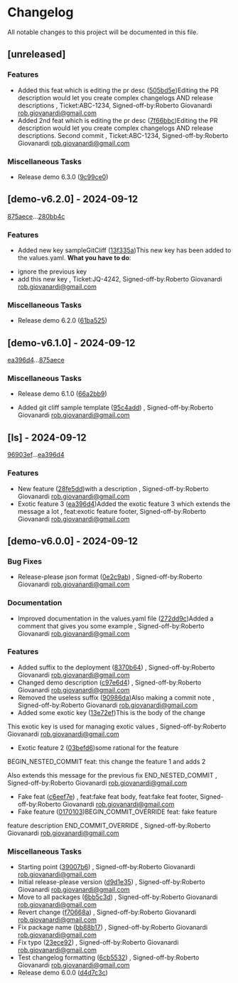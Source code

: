 # Changelog

All notable changes to this project will be documented in this file.

## [unreleased]

### Features

- Added this feat which is editing the pr desc ([505bd5e](505bd5eea59d738a5e5fc6dd8a8ad042f33346e6))Editing the PR description would let you create complex changelogs AND
release descriptions
, Ticket:ABC-1234, Signed-off-by:Roberto Giovanardi <rob.giovanardi@gmail.com>
- Added 2nd feat which is editing the pr desc ([7f66bbc](7f66bbc83105e44dd3d97d81fe137adde6600c7c))Editing the PR description would let you create complex changelogs AND
release descriptions. Second commit
, Ticket:ABC-1234, Signed-off-by:Roberto Giovanardi <rob.giovanardi@gmail.com>

### Miscellaneous Tasks

- Release demo 6.3.0 ([9c99ce0](9c99ce0d3072f7c9869c609896cdf610f2614d2c))


## [demo-v6.2.0] - 2024-09-12

[875aece](875aeceb801468e781b2bc0c042b0188f3f16b84)...[280bb4c](280bb4c59d0358254b70cf677ffee77bee71d5db)

### Features

- Added new key sampleGitCliff ([13f335a](13f335ad5d0d71848e086f33c6c0a2cbe13db359))This new key has been added to the values.yaml.
**What you have to do**:
* ignore the previous key
* add this new key
, Ticket:JQ-4242, Signed-off-by:Roberto Giovanardi <rob.giovanardi@gmail.com>

### Miscellaneous Tasks

- Release demo 6.2.0 ([61ba525](61ba5259280529cd9ac48207f6c5994a7190fc3c))


## [demo-v6.1.0] - 2024-09-12

[ea396d4](ea396d4b1b6c55e7037cd6a4048240b7067e0355)...[875aece](875aeceb801468e781b2bc0c042b0188f3f16b84)

### Miscellaneous Tasks

- Release demo 6.1.0 ([66a2bb9](66a2bb90fad2600fa73a4be5ab7dac2c84484f92))

- Added git cliff sample template ([95c4add](95c4add1867b314feeb0fe28a867e90125a0c750))
, Signed-off-by:Roberto Giovanardi <rob.giovanardi@gmail.com>

## [ls] - 2024-09-12

[96903ef](96903ef56c5ae8c426f491bb3af09d3337452521)...[ea396d4](ea396d4b1b6c55e7037cd6a4048240b7067e0355)

### Features

- New feature ([28fe5dd](28fe5ddc1e22180023b2d357b99b7bb1ee7e9cde))with a description
, Signed-off-by:Roberto Giovanardi <rob.giovanardi@gmail.com>
- Exotic feature 3 ([ea396d4](ea396d4b1b6c55e7037cd6a4048240b7067e0355))Added the exotic feature 3 which
extends the message a lot
, feat:exotic feature footer, Signed-off-by:Roberto Giovanardi <rob.giovanardi@gmail.com>

## [demo-v6.0.0] - 2024-09-12

### Bug Fixes

- Release-please json format ([0e2c9ab](0e2c9ab230ccba44684d258b407ea2254022da05))
, Signed-off-by:Roberto Giovanardi <rob.giovanardi@gmail.com>

### Documentation

- Improved documentation in the values.yaml file ([272dd9c](272dd9c273b49a16d9bc1a5c4caca8852016314f))Added a comment that gives you some example
, Signed-off-by:Roberto Giovanardi <rob.giovanardi@gmail.com>

### Features

- Added suffix to the deployment ([8370b64](8370b6421d13ced9056decee0aecd1f4e8b5b374))
, Signed-off-by:Roberto Giovanardi <rob.giovanardi@gmail.com>
- Changed demo description ([c97e6d4](c97e6d4e8d5172951f835b186139375626874a6e))
, Signed-off-by:Roberto Giovanardi <rob.giovanardi@gmail.com>
- Removed the useless suffix ([90986da](90986da694d0be7a6cde6201a54de252abb4f9c6))Also making a commit note
, Signed-off-by:Roberto Giovanardi <rob.giovanardi@gmail.com>
- Added some exotic key ([13e72ef](13e72ef4915aa492058598ddf9a40c019a85401a))This is the body of the change

This exotic key is used for managing exotic values
, Signed-off-by:Roberto Giovanardi <rob.giovanardi@gmail.com>
- Exotic feature 2 ([03befd6](03befd614b35023a51818c810171b2ba6aea8637))some rational for the feature

BEGIN_NESTED_COMMIT
feat: this change the feature 1 and adds 2

Also extends this message for the previous fix
END_NESTED_COMMIT
, Signed-off-by:Roberto Giovanardi <rob.giovanardi@gmail.com>
- Fake feat ([c6eef7e](c6eef7e1d19eae5a26027ebd083ad73ea04402a2))
, feat:fake feat body, feat:fake feat footer, Signed-off-by:Roberto Giovanardi <rob.giovanardi@gmail.com>
- Fake feature ([0170103](01701036d93c8179a64fb7727f064c21419a3ef6))BEGIN_COMMIT_OVERRIDE
feat: fake feature

feature description
END_COMMIT_OVERRIDE
, Signed-off-by:Roberto Giovanardi <rob.giovanardi@gmail.com>

### Miscellaneous Tasks

- Starting point ([39007b6](39007b644277b8b254d0077da2e4010d9db2d97c))
, Signed-off-by:Roberto Giovanardi <rob.giovanardi@gmail.com>
- Initial release-please version ([d9d1e35](d9d1e35c6c954a15f2c7719158af422272ced78f))
, Signed-off-by:Roberto Giovanardi <rob.giovanardi@gmail.com>
- Move to all packages ([6bb5c3d](6bb5c3d21bd90a795697f601b5219b101cb536b6))
, Signed-off-by:Roberto Giovanardi <rob.giovanardi@gmail.com>
- Revert change ([f70668a](f70668a23401da3c2b4de52feab41ea11236d3d3))
, Signed-off-by:Roberto Giovanardi <rob.giovanardi@gmail.com>
- Fix package name ([bb88b17](bb88b1731dd4b63a63b560057e0842651c20d1d5))
, Signed-off-by:Roberto Giovanardi <rob.giovanardi@gmail.com>
- Fix typo ([23ece92](23ece92b515574107834643835cc0cb698f0a57c))
, Signed-off-by:Roberto Giovanardi <rob.giovanardi@gmail.com>
- Test changelog formatting ([6cb5532](6cb55320c532699747b535dca607735523d6c164))
, Signed-off-by:Roberto Giovanardi <rob.giovanardi@gmail.com>
- Release demo 6.0.0 ([d4d7c3c](d4d7c3c63cd53f99c777289ef9ecd922268dc4e7))


<!-- generated by git-cliff -->
